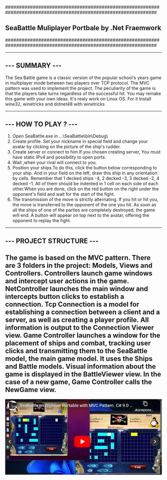 ###############################################################################################################
##                                SeaBattle Muliplayer Portbale by .Net Fraemwork                            ##          
###############################################################################################################

---------------------------------------------------------------------------------------------------------------
---                                                   SUMMARY                                          ---
---------------------------------------------------------------------------------------------------------------

The Sea Battle game is a classic version of the popular school's years game in multiplayer mode between 
two players over TCP protocol. The MVC pattern was used to implement the project. The peculiarity of the game 
is that the players take turns regardless of the successful hit. You may remake this game with your own ideas.
It's realy work on Linux OS.
For it Install wine32, winetricks and dotnet48 with winetricks

---------------------------------------------------------------------------------------------------------------
---                                                HOW TO PLAY ?                                            ---
---------------------------------------------------------------------------------------------------------------

1. Open SeaBattle.exe in ...\SeaBattle\bin\Debug\
2. Create profile. Set your nickname in special field and change your avatar by clicking on the picture of the 
ship's rudder.
3. Create server or connect to him.If you chosen creating server, You must have static IPv4 and possibility to 
open ports.
4. Wait ,when your rival will connect to you.
5. Position your ships.To do this, click the button below corresponding to your ship. And in your field on the 
left, draw this ship in any orientation by cells. Remember that 1 decked ships -4, 2 decked -3, 3 decked -2, 4 
decked -1. All of them should be indented in 1 cell on each side of each other.When you are done, click on the
 red button on the right under the opponent's field and wait for the start of the fight.
6. The transmission of the move is strictly alternating. If you hit or hit you, the move is transferred to the 
opponent of the one you hit. As soon as all the ships of one of the parties are completely destroyed, the game 
will end. A button will appear on top next to the avatar, offering the opponent to replay the fight.

---------------------------------------------------------------------------------------------------------------
---                                               PROJECT STRUCTURE                                         ---
---------------------------------------------------------------------------------------------------------------

The game is based on the MVC pattern. There are 3 folders in the project: Models, Views and Controllers. 
Controllers launch game windows and intercept user actions in the game. NetController launches the main window 
and intercepts button clicks to establish a connection. Tcp Connection is a model for establishing a connection 
between a client and a server, as well as creating a player profile. All information is output to the Connection 
Viewer view. Game Controller launches a window for the placement of ships and combat, tracking user clicks and 
transmitting them to the SeaBattle model, the main game model. It uses the Ships and Battle models. Visual 
information about the game is displayed in the BattleViewer view. In the case of a new game, Game Controller
 calls the NewGame view.
----------------------------------------------------------------------------------------------------------------
[![Watch the video](https://github.com/pavelinfsec2020/seabattle/blob/main/screen.png)](http://www.youtube.com/watch?v=-IvYkM3O6PU&t=16s)